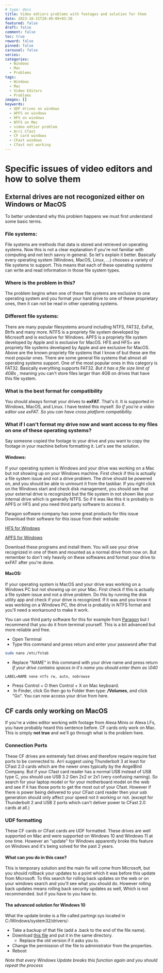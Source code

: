 ```yaml
---
# type: docs 
title: Video edtiors problems with footages and solution for them
date: 2023-10-31T20:49:09+03:30
featured: false
draft: false
comment: false
toc: true
reward: false
pinned: false
carousel: false
series:
categories:
  - Windows
  - Mac
  - Problems
tags:
  - Windows
  - Mac
  - Video Editors
  - Problems
images: []
keywords:
  - UDF drives on windows
  - APFS on windows
  - HFS on windows
  - NTFS on Mac
  - video edtior problem
  - Arri Cfast
  - CF card windows
  - CFast windows
  - Cfast not working
---
```


# Specific issues of video editors and how to solve them

  

## External drives are not recogonized either on Windows or MacOS


To better understand why this problem happens we must first understand some basic terms.

### File systems:

File systems are methods that data is stored and retrieved on operating systems. Now this is not a clear explanation if you're not familiar with computing and not tech savvy in general. So let's explain it better.
Basically every operating system (Windows, MacOS, Linux, ...) chooses a variety of file systems to support. This means that each of these operating systems can write and read information in those file system types. 

### Where is the problem in this?

The problem begins when one of these file systems are exclusive to one operating system and you format your hard drive to one of these proprietary ones, then it can not be read in other operating systems.

### Different file systems:

There are many popular filesystems around including NTFS,  FAT32, ExFat, Btrfs and many more. 
NTFS is a propriety file system developed by Microsoft and is exclusive for Windows.
APFS is a propriety file system developed by Apple and is exclusive for MacOS.
HFS and HFS+ are propriety file systems developed by Apple and are exclusive for MacOS.
Above are the known propriety file systems that I know of but these are the most popular ones.
There are some general file systems that almost all operating systems support.
One of the most popular ones in this category is FAT32. Basically everything supports FAT32. *But it has a file size limit of 4GBs* , meaning you can't store files larger than 4GB on drives that have this file system.

### What is the best format for compatibility

You should always format your drives to **exFAT**. That's it. It is supported in Windows, MacOS, and Linux. I have tested this myself.
*So if you're a video editor use exFAT. So you can have cross platform compatibility.*

### What if I can't format my drive now and want access to my files on one of these operating systems?

Say someone copied the footage to your drive and you want to copy the footage in your machine before formatting it. Let's see the solution.

#### Windows:

If your operating system is Windows and your drive was working on a Mac but not showing up on your Windows machine.
First check if this is actually a file system issue and not a drive problem. The drive should be powered on, and you should be able to unmount it from the taskbar. If you right click on the Windows start and check disk management, you should see that your external drive is recognized but the file system in not shown like your internal drive which is generally NTFS.
So if it was like this it is probably in APFS or HFS and you need third party software to access it.

Paragon software company has some great products for this issue
Download their software for this issue from their website:

[HFS for Windows](https://www.paragon-software.com/home/hfs-windows/#)

[APFS for Windows](https://www.paragon-software.com/home/apfs-windows/#)

Download these programs and install them. You will see your drive recognized in one of them and mounted as a normal drive from now on. But remember to don't rely heavily on these softwares and format your drive to exFAT after you're done.

#### MacOS:

If your operating system is MacOS and your drive was working on a Windows PC but not showing up on your Mac.
First check if this is actually a file system issue and not a drive problem. Do this by running the disk utility app and check if your drive is recognized. If it was and you know it was working on a Windows PC, the drive is probably in NTFS format and you'll need a workaround to make it work.

You can use third party software for this for example from [Paragon](https://www.paragon-software.com/home/ntfs-mac/) but I recommend that you do it from terminal yourself. This is a bit advanced but more reliable and free.

- Open Terminal
- Type this command and press return and enter your password after that
```bash
sudo nano /etc/fstab
```
- Replace "NAME" in this command with your drive name and press return
	*If your drive contains spaces in it's name you should enter them as \040*
```
LABEL=NAME none ntfs rw, auto, nobrowse
```
- Press Control + O then Control + X on Mac keyboard.
-  In Finder, click Go then go to Folder then type: **/Volumes**, and click "Go".
You can now access your drive from here.



## CF cards only working on MacOS

If you're a video editor working with footage from Alexa Minis or Alexa LFs, you have probably heard this sentence before. CF cards only work on Mac.
This is simply **not true** and we'll go through what is the problem here.

### Connection Ports
These CF drives are extremely fast drives and therefore require require fast ports to be connected to. Arri suggest using Thunderbolt 3 at least for CFast 2.0 cards which are the newer ones typically by the AngelBird Company. But if your Cfast card reader has a normal USB instead of USB type C, you should use USB 3.2 Gen 2x2 or 2x1 (very confusing naming). So search for your laptop model or for your motherboard model on the web and see if it has those ports to get the most out of your Cfast. However if there is power being delivered to your CFast card reader then your usb generation should only affect your speed not it working or not. (except for Thunderbolt 2 and USB 2 ports which can't deliver power to CFast 2.0 cards at all.)

### UDF formatting
These CF cards or CFast cards are UDF formatted. These drives are well supported on Mac and were supported on Windows 10 and Windows 11 at one time. However an "update" for Windows apparently broke this feature on Windows and it's being solved for the past 2 years.
#### What can you do in this case?

This is temporary solution and  the main fix will come from Microsoft, but you should rollback your updates to a point which it was before this update from Microsoft.
To this search for rolling back updates on the web or on your windows search and you'll see what you should do.
However rolling back updates means rolling back security updates as well, Which is not recommended. but if you have to you have to.

#### The advanced solution for Windows 10

What the update broke is a file called partmgr.sys located in C:/Windows/system32/drivers/:

- Take a backup of that file (add a .back to the end of the file name).
- Download [this file](https://github.com/parsamrrelax/partmgr.sys/releases/download/partmgr/partmgr.sys) and put it in the same directory.
	- Replace the old version if it asks you to.
- Change the permission of the file to administrator from the properties.
- Reboot

*Note that every Windows Update breaks this function again and you should repeat the process*